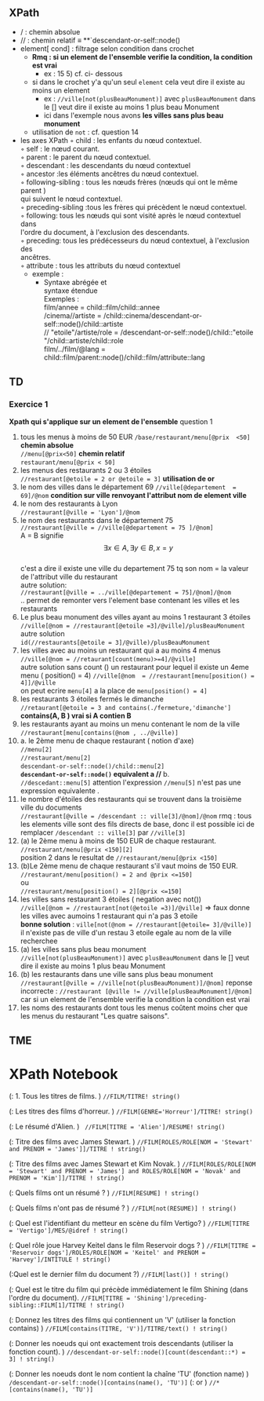## XPath 
- / : chemin absolue 
- //  : chemin relatif $\equiv$ **`descendant-or-self::node()
- element[ cond] : filtrage selon condition dans crochet 
	- **Rmq : si un element de l'ensemble verifie la condition, la condition est vrai**
		- ex : 15 5) cf. ci- dessous
	-  si dans le crochet y'a qu'un seul `element` cela veut dire il existe au moins un element
		- ex : `//ville[not(plusBeauMonument)]` avec `plusBeauMonument` dans le [] veut dire il existe au moins 1 plus beau Monument
		- ici dans l'exemple nous avons  **les villes sans plus beau monument**
	 - utilisation de `not` : cf. question 14
- les axes XPath 
	◦ child : les enfants du nœud contextuel.  
	◦ self : le nœud courant.  
	◦ parent : le parent du nœud contextuel.  
	◦ descendant : les descendants du nœud contextuel  
	◦ ancestor :les éléments ancêtres du nœud contextuel.  
	◦ following-sibling : tous les nœuds frères (nœuds qui ont le même parent )  
	qui suivent le nœud contextuel.  
	◦ preceding-sibling :tous les frères qui précèdent le nœud contextuel.  
	◦ following: tous les nœuds qui sont visité après le nœud contextuel dans  
	l'ordre du document, à l'exclusion des descendants.  
	◦ preceding: tous les prédécesseurs du nœud contextuel, à l'exclusion des  
	ancêtres.  
	◦ attribute : tous les attributs du nœud contextuel
	- exemple : 
		- Syntaxe abrégée et  
syntaxe étendue  
Exemples :  
film/annee =  child::film/child::annee  
/cinema//artiste =  /child::cinema/descendant-or-self::node()/child::artiste  
// "etoile"/artiste/role =  /descendant-or-self::node()/child::"etoile "/child::artiste/child::role  
film/../film/@lang =  child::film/parent::node()/child::film/attribute::lang

## TD 
### Exercice 1
**Xpath qui s'applique sur un element de l'ensemble**
question 1
1. tous les menus à moins de 50 EUR
 `/base/restaurant/menu[@prix  <50]` **chemin absolue**  
 `//menu[@prix<50]` **chemin relatif**  
 `restaurant/menu[@prix < 50]`  
 2. les menus des restaurants 2 ou 3 étoiles  
 `//restaurant[@etoile = 2 or @etoile = 3]` **utilisation de or**  
 3. le nom des villes dans le département 69
 `//ville[@departement  = 69]/@nom`  **condition sur ville renvoyant l'attribut nom  de element ville**  
 4. le nom des restaurants à Lyon  
 `//restaurant[@ville = 'Lyon']/@nom`  
 5. le nom des restaurants dans le département 75  
 `//restaurant[@ville = //ville[@departement = 75 ]/@nom]`  
 A = B signifie  $$\exists x \in A , \exists y \in B, x=y $$  
 c'est a dire il existe une ville du departement 75 tq son nom = la valeur de l'attribut ville du restaurant  
 autre solution:  
 `//restaurant[@ville = ../ville[@departement = 75]/@nom]/@nom`  
.. permet de remonter vers l'element base contenant les villes et les restaurants  
6. Le plus beau monument des villes ayant au moins 1 restaurant 3 étoiles  
`//ville[@nom = //restaurant[@etoile =3]/@ville]/plusBeauMonument`  
autre solution   
`id(//restaurants[@etoile = 3]/@ville)/plusBeauMonument`  
7. les villes avec au moins un restaurant qui a au moins 4 menus  
`//ville[@nom = //retaurant[count(menu)>=4]/@ville]`  
autre solution sans count () 
	un restaurant pour lequel il existe un 4eme menu ( position() = 4)
`//ville[@nom  = //restaurant[menu[position() = 4]]/@ville`  
on peut ecrire `menu[4]` a  la place de `menu[position() = 4]`  
8. les restaurants 3 étoiles fermés le dimanche  
`//retaurant[@etoile = 3 and contains(./fermeture,'dimanche']`  
**contains(A, B ) vrai si A contien B**  
9. les restaurants ayant au moins un menu contenant le nom de la ville  
`//restaurant[menu[contains(@nom , ../@ville)]`  
10.  a. le 2ème menu de chaque restaurant ( notion d'axe)  
`//menu[2]`  
`//restaurant/menu[2]`  
`descendant-or-self::node()/child::menu[2]`  
**`descendant-or-self::node()` equivalent a  //** 
b.   
`//descedant::menu[5]` attention l'expression `//menu[5]` n'est pas une expression equivalente .  
11. le nombre d'étoiles des restaurants qui se trouvent dans la troisième ville du documents  
`//restaurant[@ville = /descendant :: ville[3]/@nom]/@nom`
rmq : tous les elements ville sont des fils directs de base, donc il est possible ici de remplacer `/descendant :: ville[3]` par `//ville[3]`
12. (a) le 2ème menu à moins de 150 EUR de chaque restaurant.  
`//restaurant/menu[@prix <150][2]`  
position 2 dans le resultat de `//restaurant/menu[@prix <150]`
12. (b)Le 2ème menu de chaque restaurant s'il vaut moins de 150 EUR.  
`//restaurant/menu[position() = 2 and @prix <=150]`  
ou   
`//restaurant/menu[position() = 2][@prix <=150]`
14. les villes sans restaurant 3 étoiles ( negation avec not())  
`//ville[@nom = //restaurant[not(@etoile =3)]/@ville]` => faux donne les villes avec aumoins  1 restaurant qui n'a pas 3 etoile  
**bonne solution** : `ville[not(@nom = //restaurant[@etoile= 3]/@ville)]`
il n'existe pas de ville d'un restau 3 etoile egale au nom de la ville recherchee
15. (a) les villes sans plus beau monument  
`//ville[not(plusBeauMonument)]` avec `plusBeauMonument` dans le [] veut dire il existe au moins 1 plus beau Monument  
15. (b) les restaurants dans une ville sans plus beau monument  
`//restaurant[@ville = //ville[not(plusBeauMonument)]/@nom]`
reponse incorrecte : `//restaurant [@ville != //ville[plusBeauMonument]/@nom]` car si un element de l'ensemble verifie la condition la   condition est vrai
16. les noms des restaurants dont tous les menus coûtent moins cher que les menus du restaurant "Les quatre saisons".  

## TME 
# XPath Notebook
(: 1.  Tous les titres de films. )
`//FILM/TITRE! string()`

(: Les titres des films d'horreur. )
`//FILM[GENRE='Horreur']/TITRE! string()`

 (: Le résumé d'Alien. )
` //FILM[TITRE = 'Alien']/RESUME! string()`

(: Titre des films avec James Stewart. )
`//FILM[ROLES/ROLE[NOM = 'Stewart' and PRENOM = 'James']]/TITRE ! string()`

(: Titre des films avec James Stewart et Kim Novak. )
`//FILM[ROLES/ROLE[NOM = 'Stewart' and PRENOM = 'James'] and ROLES/ROLE[NOM = 'Novak' and PRENOM = 'Kim']]/TITRE ! string()`

(: Quels films ont un résumé ? )
`//FILM[RESUME] ! string()`

(: Quels films n'ont pas de résumé ? )
`//FILM[not(RESUME)] ! string()`

(: Quel est l'identifiant du metteur en scène du film Vertigo? )
`//FILM[TITRE = 'Vertigo']/MES/@idref ! string()`

(: Quel rôle joue Harvey Keitel dans le film Reservoir dogs ? )
`//FILM[TITRE = 'Reservoir dogs']/ROLES/ROLE[NOM = 'Keitel' and PRENOM = 'Harvey']/INTITULE ! string()`

(:Quel est le dernier film du document ?)
`//FILM[last()] ! string()`

(: Quel est le titre du film qui précède immédiatement le film Shining (dans l'ordre du document). 
`//FILM[TITRE = 'Shining']/preceding-sibling::FILM[1]/TITRE ! string()`

(: Donnez les titres des films qui contiennent un 'V' (utiliser la fonction contains) )
`//FILM[contains(TITRE, 'V')]/TITRE/text() ! string()`

(: Donner les noeuds qui ont exactement trois descendants (utiliser la fonction count). )
`//descendant-or-self::node()[count(descendant::*) = 3] ! string()`

(: Donner les noeuds dont le nom contient la chaîne 'TU' (fonction name) )
`/descendant-or-self::node()[contains(name(), 'TU')]`
(: or )
`//*[contains(name(), 'TU')]`